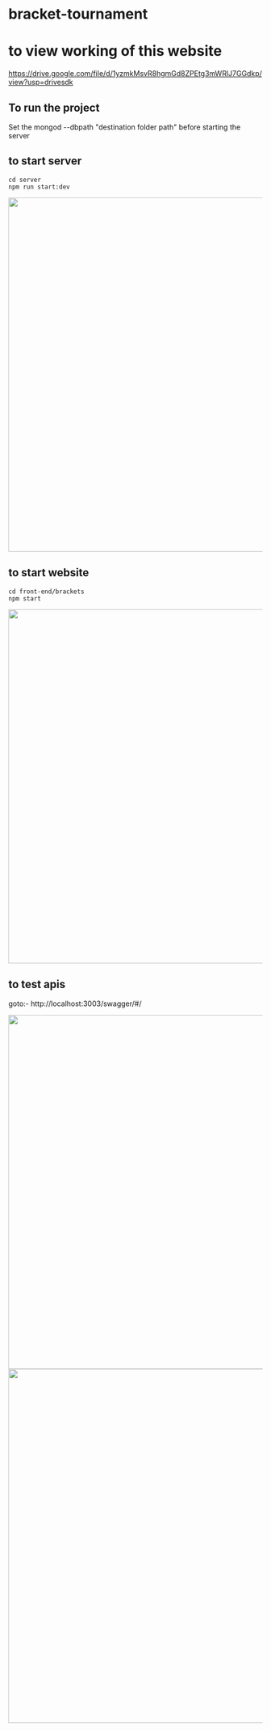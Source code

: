 # bracket-tournament

# to view working of this website
https://drive.google.com/file/d/1yzmkMsvR8hgmGd8ZPEtg3mWRlJ7GGdkp/view?usp=drivesdk

## To run the project

Set the mongod --dbpath "destination folder path" before starting the server






## to start server

```
cd server
npm run start:dev
```


<img src="https://user-images.githubusercontent.com/42732015/120613680-12777080-c474-11eb-8652-8ef38dfa645e.png" width="700" />



## to start website
```
cd front-end/brackets
npm start
```


<img src="https://user-images.githubusercontent.com/42732015/120613690-14413400-c474-11eb-9a2e-81b60c8749a1.png" width="700" />


## to test apis

goto:- http://localhost:3003/swagger/#/



<img src="https://user-images.githubusercontent.com/42732015/120613661-0e4b5300-c474-11eb-84c5-78ec1208a54d.png" width="700" />

<img src="https://user-images.githubusercontent.com/42732015/120613671-11464380-c474-11eb-92ca-a49bb065c01b.png" width="700" />






